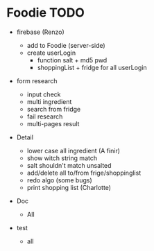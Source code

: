 # Foodie TODO

- firebase (Renzo)
	- add to Foodie (server-side) 
	- create userLogin
		- function salt + md5 pwd
		- shoppingList + fridge for all userLogin
	

- form research
	- input check
	- multi ingredient
	- search from fridge
	- fail research
	- multi-pages result
	
- Detail
	- lower case all ingredient (A finir)
	- show witch string match
	- salt shouldn't match unsalted 
	- add/delete all to/from frige/shoppinglist
	- redo algo (some bugs)
	- print shopping list (Charlotte)
	
- Doc
	- All

- test
	- all
	

